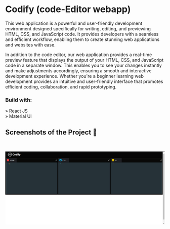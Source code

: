 # Codify (code-Editor webapp)

This web application is a powerful and user-friendly development environment designed specifically for writing, editing, and previewing HTML, CSS, and JavaScript code. It provides developers with a seamless and efficient workflow, enabling them to create stunning web applications and websites with ease.

In addition to the code editor, our web application provides a real-time preview feature that displays the output of your HTML, CSS, and JavaScript code in a separate window. This enables you to see your changes instantly and make adjustments accordingly, ensuring a smooth and interactive development experience.
Whether you're a beginner learning web development provides an intuitive and user-friendly interface that promotes efficient coding, collaboration, and rapid prototyping.

<h3>Build with:</h3>

» React JS <br>
» Material UI

<h2>Screenshots of the Project 📸</h2>
<br>
<div align='center'>
  
![screenshot](https://github.com/karthik-ka/Codify/blob/main/public/Screenshot%20.png?raw=true)

</div>

